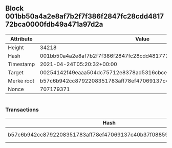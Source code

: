 ## Block 001bb50a4a2e8af7b2f7f386f2847fc28cdd481772bca0000fdb49a471a97d2a

Attribute | Value
--- | ---
Height | 34218
Hash | 001bb50a4a2e8af7b2f7f386f2847fc28cdd481772bca0000fdb49a471a97d2a
Timestamp | 2021-04-24T05:20:32+00:00
Target | 00254142f49eaaa504dc75712e8378ad5316cbcead634704b3734b6271167cc4
Merke root | b57c6b942cc8792208351783aff78ef47069137c40b37f08859869cd63bc6512
Nonce | 707179371

```

```

### Transactions

Hash | Amount
--- | ---
[b57c6b942cc8792208351783aff78ef47069137c40b37f08859869cd63bc6512](b57c6b942cc8792208351783aff78ef47069137c40b37f08859869cd63bc6512.md) | 10.00000000 SKEPTI 
